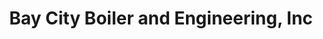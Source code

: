 ---
title: "Bay City Boiler and Engineering, Inc"
url: /hayward/bay-city-boiler-and-engineering-inc/
shop: shop
---